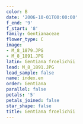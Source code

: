 ```yaml
---
color: B
date: '2006-10-01T00:00:00'
f_end: '9'
f_start: '8'
family: Gentianaceae
flower_type: C
image:
- M_8_1879.JPG
- M_8_1891.JPG
latin: Gentiana froelichii
lead: M_8_1891.JPG
lead_sample: false
name: index.en
order: Gentiana
parallel: false
petals: '5'
petals_joined: false
star_shape: false
title: Gentiana froelichii
---
```

